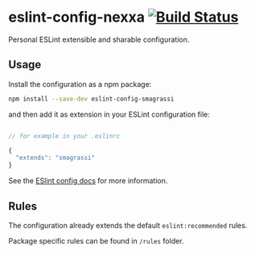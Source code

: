# eslint-config-nexxa [![Build Status](https://travis-ci.org/Nexxa/eslint-config-nexxa.svg?branch=master)](https://travis-ci.org/Nexxa/eslint-config-nexxa)

Personal ESLint extensible and sharable configuration.

## Usage

Install the configuration as a npm package:

```sh
npm install --save-dev eslint-config-smagrassi
```

and then add it as extension in your ESLint configuration file:

```javascript

// for example in your .eslinrc

{
  "extends": "smagrassi"
}

```

See the [ESlint config docs](http://eslint.org/docs/user-guide/configuring#extending-configuration-files) for more information.

## Rules

The configuration already extends the default `eslint:recommended` rules.

Package specific rules can be found in `/rules` folder.
